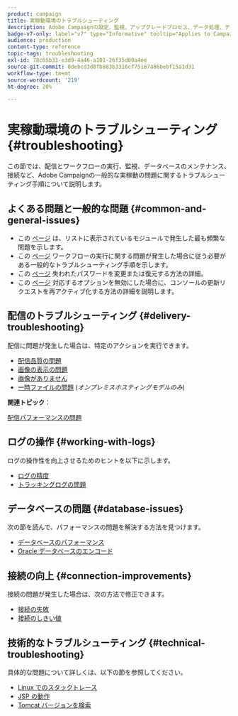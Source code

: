 ```yaml
---
product: campaign
title: 実稼動環境のトラブルシューティング
description: Adobe Campaignの設定、監視、アップグレードプロセス、データ処理、データベースのメンテナンス手順に関する実稼動環境のトラブルシューティング手順について説明します。
badge-v7-only: label="v7" type="Informative" tooltip="Applies to Campaign Classic v7 only"
audience: production
content-type: reference
topic-tags: troubleshooting
exl-id: 78c65b31-e3d9-4a46-a101-26f35d00a4ee
source-git-commit: 8debcd3d8fb883b3316cf75187a86bebf15a1d31
workflow-type: tm+mt
source-wordcount: '219'
ht-degree: 20%

---
```


# 実稼動環境のトラブルシューティング{#troubleshooting}



この節では、配信とワークフローの実行、監視、データベースのメンテナンス、接続など、Adobe Campaignの一般的な実稼動の問題に関するトラブルシューティング手順について説明します。

## よくある問題と一般的な問題 {#common-and-general-issues}

* この [ページ](../../production/using/modules-and-frequent-issues.md) は、リストに表示されているモジュールで発生した最も頻繁な問題を示します。
* この [ページ](../../production/using/workflow-execution.md) ワークフローの実行に関する問題が発生した場合に従う必要がある一般的なトラブルシューティング手順を示します。
* この [ページ](../../production/using/lost-password.md) 失われたパスワードを変更または復元する方法の詳細。
* この [ページ](../../production/using/console-update.md) 対応するオプションを無効にした場合に、コンソールの更新リクエストを再アクティブ化する方法の詳細を説明します。

## 配信のトラブルシューティング {#delivery-troubleshooting}

配信に問題が発生した場合は、特定のアクションを実行できます。
* [配信品質の問題](../../production/using/performance-and-throughput-issues.md#deliverability_issues)
* [画像の表示の問題](../../production/using/image-display-issues.md)
* [画像がありません](../../production/using/images-missing.md)
* [一時ファイルの問題](../../production/using/temporary-files.md) (*オンプレミスホスティングモデルのみ*)

**関連トピック**：

[配信パフォーマンスの問題](../../delivery/using/delivery-performances.md)

## ログの操作 {#working-with-logs}

ログの操作性を向上させるためのヒントを以下に示します。

* [ログの精度](../../production/using/log-precision.md)
* [トラッキングログの問題](../../production/using/tracking-logs-issues.md)

## データベースの問題 {#database-issues}

次の節を読んで、パフォーマンスの問題を解決する方法を見つけます。

* [データベースのパフォーマンス](../../production/using/database-performances.md)
* [Oracle データベースのエンコード](../../production/using/encoding-of-the-oracle-database.md)

## 接続の向上 {#connection-improvements}

接続の問題が発生した場合は、次の方法で修正できます。

* [接続の失敗](../../production/using/failure-to-connect.md)
* [接続のしきい値](../../production/using/connection-thresholds.md)

## 技術的なトラブルシューティング {#technical-troubleshooting}

具体的な問題について詳しくは、以下の節を参照してください。

* [Linux でのスタックトレース](../../production/using/stack-trace-in-linux.md)
* [JSP の動作](../../production/using/jsp-behavior.md)
* [Tomcat バージョンを検索](../../production/using/locate-tomcat-version.md)
